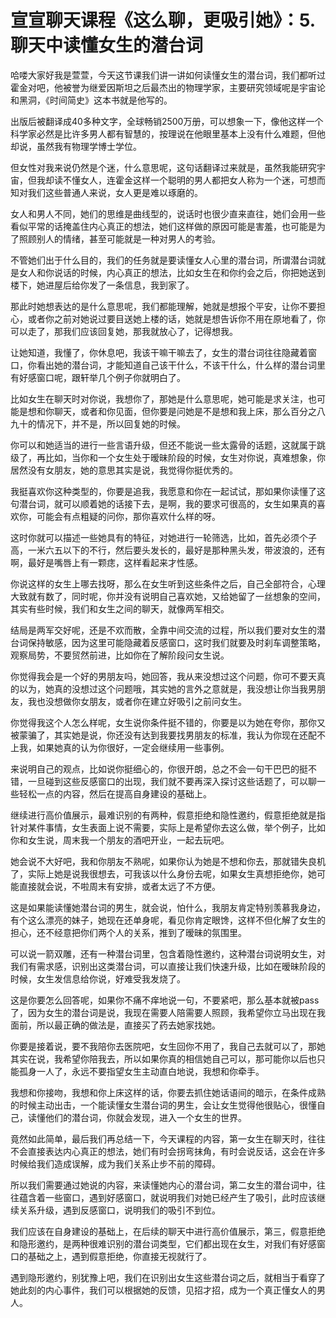 # 宣宣聊天课程《这么聊，更吸引她》：5.聊天中读懂女生的潜台词

哈喽大家好我是萱萱，今天这节课我们讲一讲如何读懂女生的潜台词，我们都听过霍金对吧，他被誉为继爱因斯坦之后最杰出的物理学家，主要研究领域呢是宇宙论和黑洞，《时间简史》这本书就是他写的。

出版后被翻译成40多种文字，全球畅销2500万册，可以想象一下，像他这样一个科学家必然是比许多男人都有智慧的，按理说在他眼里基本上没有什么难题，但他却说，虽然我有物理学博士学位。

但女性对我来说仍然是个迷，什么意思呢，这句话翻译过来就是，虽然我能研究宇宙，但我却读不懂女人，连霍金这样一个聪明的男人都把女人称为一个迷，可想而知对我们这些普通人来说，女人更是难以琢磨的。

女人和男人不同，她们的思维是曲线型的，说话时也很少直来直往，她们会用一些看似平常的话掩盖住内心真正的想法，她们这样做的原因可能是害羞，也可能是为了照顾别人的情绪，甚至可能就是一种对男人的考验。

不管她们出于什么目的，我们的任务就是要读懂女人心里的潜台词，所谓潜台词就是女人和你说话的时候，内心真正的想法，比如女生在和你约会之后，你把她送到楼下，她进屋后给你发了一条信息，我到家了。

那此时她想表达的是什么意思呢，我们都能理解，她就是想报个平安，让你不要担心，或者你之前对她说过要目送她上楼的话，她就是想告诉你不用在原地看了，你可以走了，那我们应该回复她，那我就放心了，记得想我。

让她知道，我懂了，你休息吧，我该干嘛干嘛去了，女生的潜台词往往隐藏着窗口，你看出她的潜台词，才能知道自己该干什么，不该干什么，什么样的潜台词里有好感窗口呢，跟轩举几个例子你就明白了。

比如女生在聊天时对你说，我想你了，那她是什么意思呢，她可能是求关注，也可能是想和你聊天，或者和你见面，但你要是问她是不是想和我上床，那么百分之八九十的情况下，并不是，所以回复她的时候。

你可以和她适当的进行一些言语升级，但还不能说一些太露骨的话题，这就属于跳级了，再比如，当你和一个女生处于暧昧阶段的时候，女生对你说，真难想象，你居然没有女朋友，她的意思其实是说，我觉得你挺优秀的。

我挺喜欢你这种类型的，你要是追我，我愿意和你在一起试试，那如果你读懂了这句潜台词，就可以顺着她的话接下去，是啊，我的要求可很高的，女生如果真的喜欢你，可能会有点粗疑的问你，那你喜欢什么样的呀。

这时你就可以描述一些她具有的特征，对她进行一轮筛选，比如，首先必须个子高，一米六五以下的不行，然后要头发长的，最好是那种黑头发，带波浪的，还有啊，最好是嘴唇上有一颗痣，这样看起来才性感。

你说这样的女生上哪去找呀，那么在女生听到这些条件之后，自己全部符合，心理大致就有数了，同时呢，你并没有说明自己喜欢她，又给她留了一丝想象的空间，其实有些时候，我们和女生之间的聊天，就像两军相交。

结局是两军交好呢，还是不欢而散，全靠中间交流的过程，所以我们要对女生的潜台词保持敏感，因为这里可能隐藏着反感窗口，这时我们就要及时刹车调整策略，观察局势，不要贸然前进，比如你在了解阶段问女生说。

你觉得我会是一个好的男朋友吗，她回答，我从来没想过这个问题，你可不要天真的以为，她真的没想过这个问题哦，其实她的言外之意就是，我没想让你当我男朋友，我也没想做你女朋友，或者你在建立好吸引之前问女生。

你觉得我这个人怎么样呢，女生说你条件挺不错的，你要是以为她在夸你，那你又被蒙骗了，其实她是说，你还没有达到我要找男朋友的标准，我认为你现在还配不上我，如果她真的认为你很好，一定会继续用一些事例。

来说明自己的观点，比如说你挺细心的，你很开朗，总之不会一句干巴巴的挺不错，一旦碰到这些反感窗口的出现，我们就不要再深入探讨这些话题了，可以聊一些轻松一点的内容，然后在提高自身建设的基础上。

继续进行高价值展示，最难识别的有两种，假意拒绝和隐性邀约，假意拒绝就是指针对某件事情，女生表面上说不需要，实际上是希望你去这么做，举个例子，比如你和女生说，周末我一个朋友的酒吧开业，一起去玩吧。

她会说不大好吧，我和你朋友不熟呢，如果你认为她是不想和你去，那就错失良机了，实际上她是说我很想去，可我该以什么身份去呢，如果女生真想拒绝你，她可能直接就会说，不啦周末有安排，或者太远了不方便。

这是如果能读懂她潜台词的男生，就会说，怕什么，我朋友肯定特别羡慕我身边，有个这么漂亮的妹子，她现在还单身呢，看见你肯定眼馋，这样不但化解了女生的担心，还不经意把你们两个人的关系，推到了暧昧的氛围里。

可以说一箭双雕，还有一种潜台词里，包含着隐性邀约，这种潜台词说明女生，对我们有需求感，识别出这类潜台词，可以直接让我们快速升级，比如在暧昧阶段的时候，女生发信息给你说，好难受我发烧了。

这是你要怎么回答呢，如果你不痛不痒地说一句，不要紧吧，那么基本就被pass了，因为女生的潜台词是说，我现在需要人陪需要人照顾，我希望你立马出现在我面前，所以最正确的做法是，直接买了药去她家找她。

你要是接着说，要不我陪你去医院吧，女生回你不用了，我自己去就可以了，那她其实在说，我希望你陪我去，所以如果你真的相信她自己可以，那可能你以后也只能孤身一人了，永远不要指望女生主动直白地说，我想和你牵手。

我想和你接吻，我想和你上床这样的话，你要去抓住她话语间的暗示，在条件成熟的时候主动出击，一个能读懂女生潜台词的男生，会让女生觉得他很贴心，很懂自己，读懂他们的潜台词，你就会发现，进入一个女生的世界。

竟然如此简单，最后我们再总结一下，今天课程的内容，第一女生在聊天时，往往不会直接表达内心真正的想法，她们有时会拐弯抹角，有时会说反话，这会在许多时候给我们造成误解，成为我们关系止步不前的障碍。

所以我们需要通过她说的内容，来读懂她内心的潜台词，第二女生的潜台词中，往往蕴含着一些窗口，遇到好感窗口，就说明我们对她已经产生了吸引，此时应该继续关系升级，遇到反感窗口，说明我们的吸引不到位。

我们应该在自身建设的基础上，在后续的聊天中进行高价值展示，第三，假意拒绝和隐形邀约，是两种很难识别的潜台词类型，它们都出现在女生，对我们有好感窗口的基础之上，遇到假意拒绝，你直接无视就行了。

遇到隐形邀约，别犹豫上吧，我们在识别出女生这些潜台词之后，就相当于看穿了她此刻的内心事件，我们可以根据她的反馈，见招才招，成为一个真正懂女人的男人。


